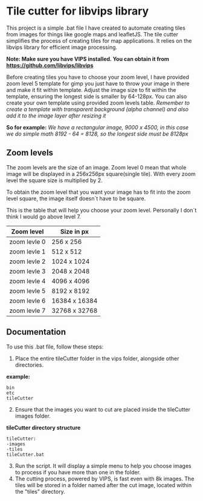 
# Tile cutter for libvips library

This project is a simple .bat file I have created to automate creating tiles from images for things like google maps and leafletJS.
The tile cutter simplifies the process of creating tiles for map applications. It relies on the libvips library for efficient image processing.

**Note: Make sure you have VIPS installed. You can obtain it from https://github.com/libvips/libvips**

Before creating tiles you have to choose your zoom level, I have provided zoom level 5 template for gimp you just have to throw your image in there and make it fit within template. 
Adjust the image size to fit within the template, ensuring the longest side is smaller by 64-128px. You can also create your own template using provided zoom levels table.
*Remember to create a template with transparent background (alpha channel) and also add it to the image layer after resizing it*

**So for example:**
*We have a rectangular image, 9000 x 4500, in this case we do simple math
8192 - 64 = 8128, so the longest side must be 8128px*

## Zoom levels

The zoom levels are the size of an image. Zoom level 0 mean that whole image will be displayed in a 256x256px square(single tile). With every zoom level the square size is multiplied by 2.

To obtain the zoom level that you want your image has to fit into the zoom level square, the image itself doesn`t have to be square.

This is the table that will help you choose your zoom level. Personally I don`t think I would go above level 7. 

| Zoom level        | Size in px                                          |
| ----------------- | ------------------------------------------------------------------ |
| zoom levle 0 | 256 x 256 |
| zoom levle 1 | 512 x 512 |
| zoom levle 2 | 1024 x 1024  |
| zoom levle 3 | 2048 x 2048 |
| zoom levle 4 | 4096 x 4096 |
| zoom levle 5 | 8192 x 8192 |
| zoom levle 6 | 16384 x 16384  |
| zoom levle 7 | 32768 x 32768 |

## Documentation

To use this .bat file, follow these steps:

1. Place the entire tileCutter folder in the vips folder, alongside other directories.

**example:**
```
bin
etc
tileCutter

```

2. Ensure that the images you want to cut are placed inside the tileCutter images folder.

**tileCutter directory structure**
```
tileCutter:
-images
-tiles
tileCutter.bat

```


3. Run the script. It will display a simple menu to help you choose images to process if you have more than one in the folder.
4. The cutting process, powered by VIPS, is fast even with 8k images. The tiles will be stored in a folder named after the cut image, located within the "tiles" directory.




